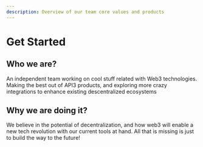 ```yaml
---
description: Overview of our team core values and products
---
```


# Get Started

## Who we are?

An independent team working on cool stuff related with Web3 technologies. Making the best out of API3 products, and exploring more crazy integrations to enhance existing descentralized ecosystems

## Why we are doing it?

We believe in the potential of decentralization, and how web3 will enable a new tech revolution with our current tools at hand. All that is missing is just to build the way to the future!
